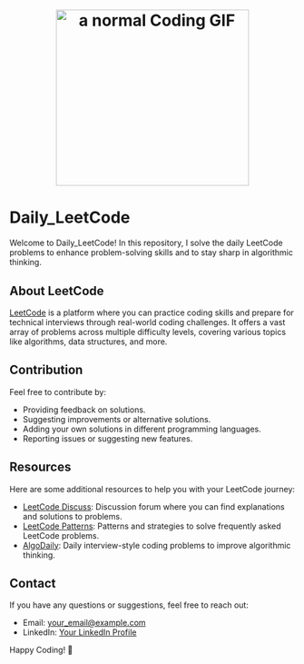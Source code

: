 <h1 align="center">
  <img src="https://media.tenor.com/kyeNs4DnuW0AAAAM/dev_animado.gif" alt="a normal Coding GIF" width="340px" height="310px"/>
</h1>


# Daily_LeetCode

Welcome to Daily_LeetCode! In this repository, I solve the daily LeetCode problems to enhance problem-solving skills and to stay sharp in algorithmic thinking.

## About LeetCode
[LeetCode](https://leetcode.com/) is a platform where you can practice coding skills and prepare for technical interviews through real-world coding challenges. It offers a vast array of problems across multiple difficulty levels, covering various topics like algorithms, data structures, and more.

## Contribution
Feel free to contribute by:
- Providing feedback on solutions.
- Suggesting improvements or alternative solutions.
- Adding your own solutions in different programming languages.
- Reporting issues or suggesting new features.

## Resources
Here are some additional resources to help you with your LeetCode journey:
- [LeetCode Discuss](https://leetcode.com/discuss/): Discussion forum where you can find explanations and solutions to problems.
- [LeetCode Patterns](https://seanprashad.com/leetcode-patterns/): Patterns and strategies to solve frequently asked LeetCode problems.
- [AlgoDaily](https://algodaily.com/): Daily interview-style coding problems to improve algorithmic thinking.

## Contact
If you have any questions or suggestions, feel free to reach out:
- Email: [your_email@example.com](mailto:misalvijay153@gmail.com)
- LinkedIn: [Your LinkedIn Profile](https://www.linkedin.com/in/vijay-misal-b4b19b222/)

Happy Coding! 🚀
